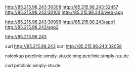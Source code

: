 

http://85.215.98.243:30308
http://85.215.98.243:32457
http://85.215.98.243:30100
http://85.215.98.243/web-app

http://85.215.98.243:30996
http://85.215.98.243/app1
http://85.215.98.243/app2

http://85.215.98.243

curl http://85.215.98.243
curl http://85.215.98.243:32058

nslookup petclinic.simply-stu.de
ping petclinic.simply-stu.de

curl petclinic.simply-stu.de
















#